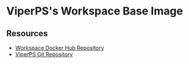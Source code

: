# ViperPS's Workspace Base Image

## Resources

- [Workspace Docker Hub Repository](https://hub.docker.com/r/viperps/workspace/)
- [ViperPS Git Repository](https://viper-lab.com/viperps/)

